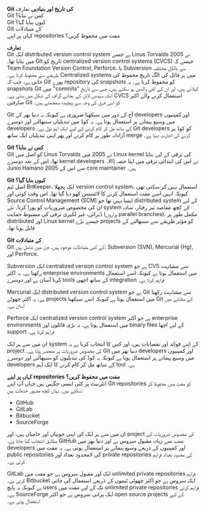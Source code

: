 **Git کی تاریخ اور بنیادیں**
تعارف  
Git کس نے بنایا؟  
Git کیوں بنایا گیا؟  
Git کے متبادلات  
کہاں پر اپنے repositories مفت میں محفوظ کریں؟  

**تعارف**  
Git ایک distributed version control system ہے جسے Linus Torvalds نے 2005 میں بنایا تھا۔ Git تاریخ کو centralized version control systems (CVCS) جیسے کہ Team Foundation Version Control, Perforce، یا Subversion سے بالکل مختلف طریقے سے محفوظ کرتا ہے۔ Centralized systems میں ہر فائل کی الگ تاریخ محفوظ کی جاتی ہے، جب کہ Git پورے repository کی snapshots کو محفوظ کرتا ہے۔ یہ snapshots Git میں "commits" کہلاتے ہیں، اور ان کے کئی والدین ہو سکتے ہیں، جس سے تاریخ ایک سیدھی لائن کے بجائے گراف کی شکل میں بنتی ہے۔ CVCS استعمال کرنے والے اکثر صارفین Git کو اسی فرق کی وجہ سے پیچیدہ سمجھتے ہیں۔

Git آج کے دور میں سیکھنا ضروری ہے کیونکہ یہ دنیا بھر کے developers اور کمپنیوں میں وسیع پیمانے پر استعمال ہوتا ہے۔ یہ کوڈ میں تبدیلیاں سنبھالنے اور دوسرے developers کے ساتھ مل کر کام کرنے کے لیے ایک اہم ٹول ہے۔ Git developers کو کوڈ پر آزادانہ طور پر کام کرنے اور پھر اپنی تبدیلیاں ایک ساتھ merge کرنے کی اجازت دیتا ہے۔

**Git کس نے بنایا؟**  
Git کو اصل میں Linus Torvalds نے 2005 میں Linux kernel کی ترقی کے لیے بنایا تھا۔ اس کے بعد دوسرے kernel developers نے اس کی ابتدائی ترقی میں اپنا حصہ ڈالا۔ Junio Hamano 2005 سے اس کے core maintainer ہیں۔

**Git کیوں بنایا گیا؟**  
اصل ٹیم BitKeeper، ایک پچھلا version control system، استعمال نہیں کر سکتی تھی کیونکہ انہیں اسے مفت استعمال کرنے کا لائسنس کھو دیا گیا تھا۔ اس وقت کوئی اور Source Control Management (SCM) ایسا نہیں تھا جو distributed system کے لیے ان کی مخصوص ضروریات کو پورا کرتا۔ نئے system کے کچھ مقاصد تیز رفتار، سادہ ڈیزائن، غیر لکیری ترقی کی مضبوط حمایت (ہزاروں parallel branches)، مکمل طور پر distributed اور Linux kernel جیسے بڑے projects کو مؤثر طریقے سے سنبھالنے کے قابل ہونا تھا۔

**Git کے متبادلات**  
Git کے کئی متبادلات موجود ہیں، جن میں شامل ہیں: Subversion (SVN), Mercurial (Hg), اور Perforce۔

Subversion ایک centralized version control system ہے جو CVS سے مشابہت رکھتا ہے۔ یہ اکثر enterprise environments میں استعمال ہوتا ہے کیونکہ اسے استعمال کرنا آسان ہے اور دوسرے tools کے ساتھ اچھی integration فراہم کرتا ہے۔

Mercurial ایک distributed version control system ہے جو Git سے مشابہت رکھتا ہے۔ یہ اکثر چھوٹے projects میں استعمال ہوتا ہے کیونکہ اسے سیکھنا Git کے مقابلے میں آسان ہے۔

Perforce ایک centralized version control system ہے جو اکثر enterprise environments میں استعمال ہوتا ہے۔ یہ بڑی فائلوں اور binary files کے لیے اچھا support فراہم کرتا ہے۔

ان میں سے ہر ایک system کے اپنے فوائد اور نقصانات ہیں، اور کس کا انتخاب کرنا ہے یہ project کی مخصوص ضروریات پر منحصر ہوتا ہے۔ Git دنیا بھر میں developers اور کمپنیوں میں وسیع پیمانے پر استعمال ہوتا ہے کیونکہ یہ کوڈ کی تبدیلیوں کو سنبھالنے اور دوسرے developers کے ساتھ مل کر کام کرنے کا ایک اہم tool ہے۔

**کہاں پر اپنے repositories مفت میں محفوظ کریں؟**  
انٹرنیٹ پر کئی ایسی جگہیں ہیں جہاں آپ اپنے Git repositories کو مفت میں محفوظ کر سکتے ہیں۔ یہاں کچھ مشہور خدمات ہیں:

- GitHub  
- GitLab  
- Bitbucket  
- SourceForge  

ان میں سے ہر ایک کی اپنی خوبیاں اور خامیاں ہیں، اور project کی مخصوص ضروریات کے مطابق انتخاب کیا جاتا ہے۔ GitHub سب سے زیادہ مقبول سروس ہے اور دنیا بھر میں developers اور کمپنیوں کے ذریعے وسیع پیمانے پر استعمال ہوتی ہے۔ یہ مفت میں public repositories کی لامحدود تعداد اور private repositories کی محدود تعداد فراہم کرتی ہے۔

GitLab ایک اور مقبول سروس ہے جو مفت میں unlimited private repositories فراہم کرتی ہے۔ Bitbucket ایک سروس ہے جو اکثر چھوٹی ٹیموں کے ذریعے استعمال کی جاتی ہے کیونکہ یہ پانچ users تک کے لیے مفت میں unlimited private repositories فراہم کرتی ہے۔ SourceForge ایک پرانی سروس ہے جو اکثر open source projects کے لیے استعمال ہوتی ہے۔